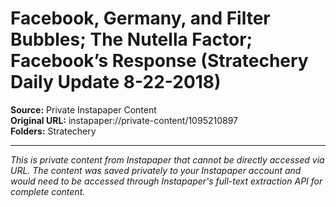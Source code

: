 # Facebook, Germany, and Filter Bubbles; The Nutella Factor; Facebook’s Response (Stratechery Daily Update 8-22-2018)

**Source:** Private Instapaper Content  
**Original URL:** instapaper://private-content/1095210897  
**Folders:** Stratechery  

---

*This is private content from Instapaper that cannot be directly accessed via URL. The content was saved privately to your Instapaper account and would need to be accessed through Instapaper's full-text extraction API for complete content.*